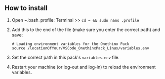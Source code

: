 ## How to install

1. Open ~.bash_profile: Terminal >> `cd ~ && sudo nano .profile` 
2. Add this to the end of the file (make sure you enter the correct path) and save:
  
       # Loading environment variables for the Onethinx Pack
       source /locationOfYour/VSCode_OnethinxPack_Linux/variables.env
    
3. Set the correct path in this pack's `variables.env` file.
4. Restart your machine (or log-out and log-in) to reload the environment variables.
